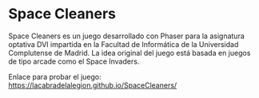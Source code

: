 # Space Cleaners

Space Cleaners es un juego desarrollado con Phaser para la asignatura optativa DVI impartida en la Facultad de Informática de la Universidad Complutense de Madrid. La idea original del juego está basada en juegos de tipo arcade como el Space Invaders.

Enlace para probar el juego: https://lacabradelalegion.github.io/SpaceCleaners/
